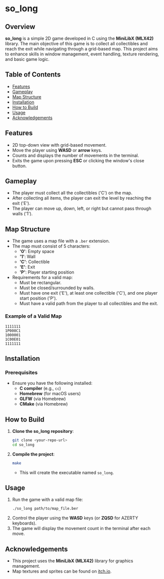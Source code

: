 # so_long

## Overview
**so_long** is a simple 2D game developed in C using the **MiniLibX (MLX42)** library. The main objective of this game is to collect all collectibles and reach the exit while navigating through a grid-based map. This project aims to enhance skills in window management, event handling, texture rendering, and basic game logic.

## Table of Contents
- [Features](#features)
- [Gameplay](#gameplay)
- [Map Structure](#map-structure)
- [Installation](#installation)
- [How to Build](#how-to-build)
- [Usage](#usage)
- [Acknowledgements](#acknowledgements)

## Features
- 2D top-down view with grid-based movement.
- Move the player using **WASD** or **arrow** keys.
- Counts and displays the number of movements in the terminal.
- Exits the game upon pressing **ESC** or clicking the window's close button.

## Gameplay
- The player must collect all the collectibles ('C') on the map.
- After collecting all items, the player can exit the level by reaching the exit ('E').
- The player can move up, down, left, or right but cannot pass through walls ('1').

## Map Structure
- The game uses a map file with a `.ber` extension.
- The map must consist of 5 characters:
  - **'0'**: Empty space
  - **'1'**: Wall
  - **'C'**: Collectible
  - **'E'**: Exit
  - **'P'**: Player starting position
- Requirements for a valid map:
  - Must be rectangular.
  - Must be closed/surrounded by walls.
  - Must have one exit ('E'), at least one collectible ('C'), and one player start position ('P').
  - Must have a valid path from the player to all collectibles and the exit.

### Example of a Valid Map
```
1111111
1P000C1
1000001
1C00E01
1111111
```

## Installation
### Prerequisites
- Ensure you have the following installed:
  - **C compiler** (e.g., `cc`)
  - **Homebrew** (for macOS users)
  - **GLFW** (via Homebrew)
  - **CMake** (via Homebrew)

## How to Build
1. **Clone the so_long repository**:
   ```bash
   git clone <your-repo-url>
   cd so_long
   ```
2. **Compile the project**:
   ```bash
   make
   ```
   - This will create the executable named `so_long`.

## Usage
1. Run the game with a valid map file:
   ```bash
   ./so_long path/to/map_file.ber
   ```
2. Control the player using the **WASD** keys (or **ZQSD** for AZERTY keyboards).
3. The game will display the movement count in the terminal after each move.

## Acknowledgements
- This project uses the **MiniLibX (MLX42)** library for graphics management.
- Map textures and sprites can be found on [itch.io](https://itch.io/game-assets/free/tag-sprites).

